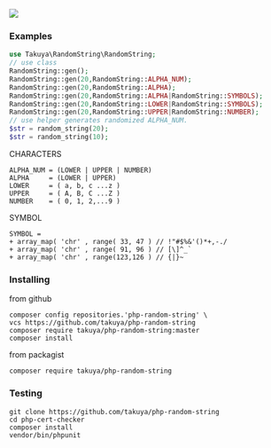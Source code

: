 

![](https://github.com/takuya/php-random-string/workflows/main/badge.svg)


### Examples 
```php
use Takuya\RandomString\RandomString;
// use class
RandomString::gen();
RandomString::gen(20,RandomString::ALPHA_NUM);
RandomString::gen(20,RandomString::ALPHA);
RandomString::gen(20,RandomString::ALPHA|RandomString::SYMBOLS);
RandomString::gen(20,RandomString::LOWER|RandomString::SYMBOLS);
RandomString::gen(20,RandomString::UPPER|RandomString::NUMBER);
// use helper generates randomized ALPHA_NUM.
$str = random_string(20);
$str = random_string(10);
```

CHARACTERS
```
ALPHA_NUM = (LOWER | UPPER | NUMBER)
ALPHA     = (LOWER | UPPER)
LOWER     = ( a, b, c ...z )
UPPER     = ( A, B, C ...Z )
NUMBER    = ( 0, 1, 2,...9 )
```
SYMBOL
```
SYMBOL = 
+ array_map( 'chr' , range( 33, 47 ) // !"#$%&'()*+,-./ 
+ array_map( 'chr' , range( 91, 96 ) // [\]^_`
+ array_map( 'chr' , range(123,126 ) // {|}~ 
```

### Installing
from github

```
composer config repositories.'php-random-string' \
vcs https://github.com/takuya/php-random-string  
composer require takuya/php-random-string:master
composer install
```
from packagist

```
composer require takuya/php-random-string
```
### Testing
```
git clone https://github.com/takuya/php-random-string
cd php-cert-checker
composer install
vendor/bin/phpunit
```
